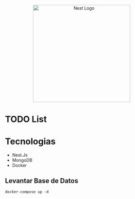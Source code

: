 <p align="center">
  <a href="http://nestjs.com/" target="blank"><img src="https://nestjs.com/img/logo_text.svg" width="320" alt="Nest Logo" /></a>
</p>

# TODO List

# Tecnologias

* Nest.Js
* MongoDB
* Docker

## Levantar Base de Datos

```
docker-compose up -d
```